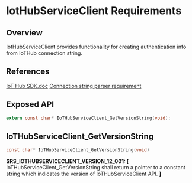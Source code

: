 # IotHubServiceClient Requirements

## Overview

IotHubServiceClient provides functionality for creating authentication info from IoTHub connection string.

## References

[IoT Hub SDK.doc](https://microsoft.sharepoint.com/teams/Azure_IoT/_layouts/15/WopiFrame.aspx?sourcedoc={9A552E4B-EC00-408F-AE9A-D8C2C37E904F}&file=IoT%20Hub%20SDK.docx&action=default)
[Connection string parser requirement]()

## Exposed API

```c
extern const char* IoTHubServiceClient_GetVersionString(void);
```

## IoTHubServiceClient_GetVersionString
```c
const char* IoTHubServiceClient_GetVersionString(void)
```
**SRS_IOTHUBSERVICECLIENT_VERSION_12_001: [** IoTHubServiceClient_GetVersionString shall return a pointer to a constant string which indicates the version of IoTHubServiceClient API. **]**
